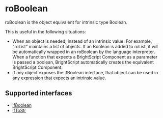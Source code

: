 roBoolean
=========

roBoolean is the object equivalent for intrinsic type Boolean.

This is useful in the following situations:

*   When an object is needed, instead of an intrinsic value. For example, "roList" maintains a list of objects. If an Boolean is added to roList, it will be automatically wrapped in an roBoolean by the language interpreter. When a function that expects a BrightScript Component as a parameter is passed a boolean, BrightScript automatically creates the equivalent BrightScript Component.
*   If any object exposes the ifBoolean interface, that object can be used in any expression that expects an intrinsic value.

Supported interfaces
--------------------

*   [ifBoolean](/docs/references/brightscript/interfaces/ifboolean.md "ifBoolean")
*   [ifToStr](/docs/references/brightscript/interfaces/iftostr.md "ifToStr")
